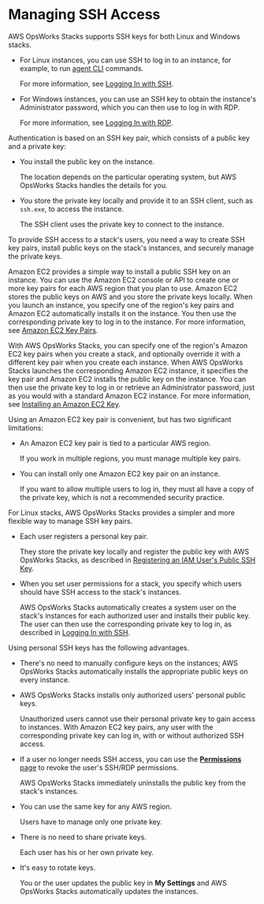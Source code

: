 # Managing SSH Access<a name="security-ssh-access"></a>

AWS OpsWorks Stacks supports SSH keys for both Linux and Windows stacks\.
+ For Linux instances, you can use SSH to log in to an instance, for example, to run [agent CLI](agent.md) commands\.

  For more information, see [Logging In with SSH](workinginstances-ssh.md)\.
+ For Windows instances, you can use an SSH key to obtain the instance's Administrator password, which you can then use to log in with RDP\.

  For more information, see [Logging In with RDP](workinginstances-rdp.md)\.

Authentication is based on an SSH key pair, which consists of a public key and a private key:
+ You install the public key on the instance\.

  The location depends on the particular operating system, but AWS OpsWorks Stacks handles the details for you\.
+ You store the private key locally and provide it to an SSH client, such as `ssh.exe`, to access the instance\.

  The SSH client uses the private key to connect to the instance\.

To provide SSH access to a stack's users, you need a way to create SSH key pairs, install public keys on the stack's instances, and securely manage the private keys\.

Amazon EC2 provides a simple way to install a public SSH key on an instance\. You can use the Amazon EC2 console or API to create one or more key pairs for each AWS region that you plan to use\. Amazon EC2 stores the public keys on AWS and you store the private keys locally\. When you launch an instance, you specify one of the region's key pairs and Amazon EC2 automatically installs it on the instance\. You then use the corresponding private key to log in to the instance\. For more information, see [Amazon EC2 Key Pairs](http://docs.aws.amazon.com/AWSEC2/latest/UserGuide/ec2-key-pairs.html)\.

With AWS OpsWorks Stacks, you can specify one of the region's Amazon EC2 key pairs when you create a stack, and optionally override it with a different key pair when you create each instance\. When AWS OpsWorks Stacks launches the corresponding Amazon EC2 instance, it specifies the key pair and Amazon EC2 installs the public key on the instance\. You can then use the private key to log in or retrieve an Administrator password, just as you would with a standard Amazon EC2 instance\. For more information, see [Installing an Amazon EC2 Key](security-settingec2key.md)\.

Using an Amazon EC2 key pair is convenient, but has two significant limitations:
+ An Amazon EC2 key pair is tied to a particular AWS region\.

  If you work in multiple regions, you must manage multiple key pairs\.
+ You can install only one Amazon EC2 key pair on an instance\.

  If you want to allow multiple users to log in, they must all have a copy of the private key, which is not a recommended security practice\.

For Linux stacks, AWS OpsWorks Stacks provides a simpler and more flexible way to manage SSH key pairs\.
+ Each user registers a personal key pair\.

  They store the private key locally and register the public key with AWS OpsWorks Stacks, as described in [Registering an IAM User's Public SSH Key](security-settingsshkey.md)\. 
+ When you set user permissions for a stack, you specify which users should have SSH access to the stack's instances\.

  AWS OpsWorks Stacks automatically creates a system user on the stack's instances for each authorized user and installs their public key\. The user can then use the corresponding private key to log in, as described in [Logging In with SSH](workinginstances-ssh.md)\.

Using personal SSH keys has the following advantages\.
+ There's no need to manually configure keys on the instances; AWS OpsWorks Stacks automatically installs the appropriate public keys on every instance\.
+ AWS OpsWorks Stacks installs only authorized users' personal public keys\.

  Unauthorized users cannot use their personal private key to gain access to instances\. With Amazon EC2 key pairs, any user with the corresponding private key can log in, with or without authorized SSH access\. 
+ If a user no longer needs SSH access, you can use the [**Permissions** page](opsworks-security-users-manage-edit.md) to revoke the user's SSH/RDP permissions\. 

  AWS OpsWorks Stacks immediately uninstalls the public key from the stack's instances\.
+ You can use the same key for any AWS region\.

  Users have to manage only one private key\.
+ There is no need to share private keys\.

  Each user has his or her own private key\.
+ It's easy to rotate keys\.

  You or the user updates the public key in **My Settings** and AWS OpsWorks Stacks automatically updates the instances\.